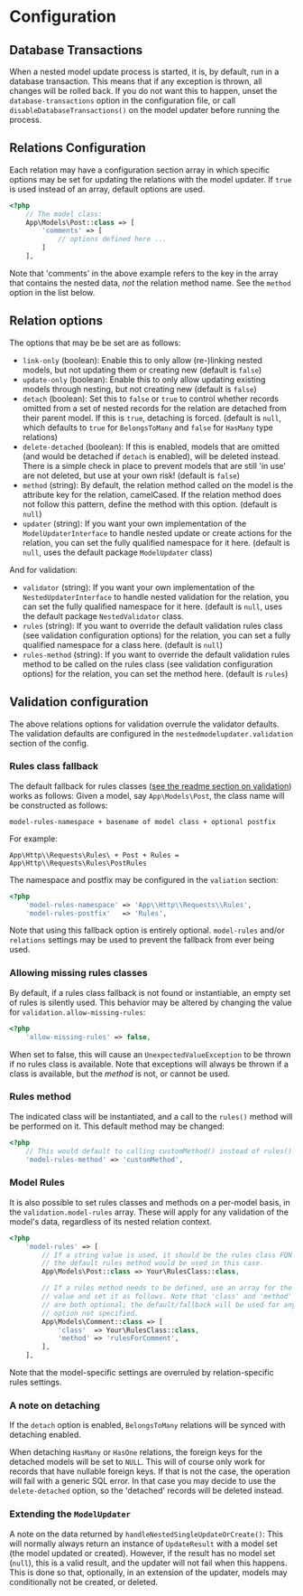 # Configuration

## Database Transactions

When a nested model update process is started, it is, by default, run in a database transaction.
This means that if any exception is thrown, all changes will be rolled back. If you do not want
this to happen, unset the `database-transactions` option in the configuration file, or call
`disableDatabaseTransactions()` on the model updater before running the process.


## Relations Configuration

Each relation may have a configuration section array in which specific options may be set for updating the relations with the model updater.
If `true` is used instead of an array, default options are used.

```php
<?php
    // The model class:
    App\Models\Post::class => [
        'comments' => [
            // options defined here ...
        ]
    ],
```

Note that 'comments' in the above example refers to the key in the array that contains the nested data, *not* the relation method name. See the `method` option in the list below.

## Relation options

The options that may be be set are as follows:

- `link-only` (boolean):
    Enable this to only allow (re-)linking nested models, but not updating them or creating new (default is `false`)
- `update-only` (boolean):
    Enable this to only allow updating existing models through nesting, but not creating new (default is `false`)
- `detach` (boolean):
    Set this to `false` or `true` to control whether records omitted from a set of nested records for the relation
    are detached from their parent model. If this is `true`, detaching is forced.
    (default is `null`, which defaults to `true` for `BelongsToMany` and `false` for `HasMany` type relations)
- `delete-detached` (boolean):
    If this is enabled, models that are omitted (and would be detached if `detach` is enabled), will be deleted instead.
    There is a simple check in place to prevent models that are still 'in use' are not deleted, but use at your own risk!
    (default is `false`)
- `method` (string):
    By default, the relation method called on the model is the attribute key for the relation, camelCased.
    If the relation method does not follow this pattern, define the method with this option.
    (default is `null`)
- `updater` (string):
    If you want your own implementation of the `ModelUpdaterInterface` to handle nested update or create actions for
    the relation, you can set the fully qualified namespace for it here.
    (default is `null`, uses the default package `ModelUpdater` class)

And for validation:

- `validator` (string):
    If you want your own implementation of the `NestedUpdaterInterface` to handle nested validation for
    the relation, you can set the fully qualified namespace for it here.
    (default is `null`, uses the default package `NestedValidator` class.
- `rules` (string):
    If you want to override the default validation rules class (see validation configuration options) for
    the relation, you can set a fully qualified namespace for a class here.
    (default is `null`)
- `rules-method` (string):
    If you want to override the default validation rules method to be called on the rules class
    (see validation configuration options) for the relation, you can set the method here.
    (default is `rules`)


## Validation configuration

The above relations options for validation overrule the validator defaults.
The validation defaults are configured in the `nestedmodelupdater.validation` section of the config.


### Rules class fallback

The default fallback for rules classes ([see the readme section on validation](VALIDATION.md)) works as follows:
Given a model, say `App\Models\Post`, the class name will be constructed as follows:

    model-rules-namespace + basename of model class + optional postfix

For example:

    App\Http\\Requests\Rules\ + Post + Rules = App\Http\\Requests\Rules\PostRules

The namespace and postfix may be configured in the `valiation` section:

```php
<?php
    'model-rules-namespace' => 'App\\Http\\Requests\\Rules',
    'model-rules-postfix'   => 'Rules',
```

Note that using this fallback option is entirely optional.
`model-rules` and/or `relations` settings may be used to prevent the fallback from ever being used.


### Allowing missing rules classes

By default, if a rules class fallback is not found or instantiable, an empty set of rules is silently used.
This behavior may be altered by changing the value for `validation.allow-missing-rules`:

```php
<?php
    'allow-missing-rules' => false,
```

When set to false, this will cause an `UnexpectedValueException` to be thrown if no rules class is available.
Note that exceptions will always be thrown if a class is available, but the *method* is not, or cannot be used.


### Rules method

The indicated class will be instantiated, and a call to the `rules()` method will be performed on it.
This default method may be changed:

```php
<?php
    // This would default to calling customMethod() instead of rules()
    'model-rules-method' => 'customMethod',
```

### Model Rules

It is also possible to set rules classes and methods on a per-model basis, in the `validation.model-rules` array.
These will apply for any validation of the model's data, regardless of its nested relation context.

```php
<?php
    'model-rules' => [
        // If a string value is used, it should be the rules class FQN
        // the default rules method would be used in this case.
        App\Models\Post::class => Your\RulesClass::class,

        // If a rules method needs to be defined, use an array for the
        // value and set it as follows. Note that 'class' and 'method'
        // are both optional; the default/fallback will be used for any
        // option not specified.
        App\Models\Comment::class => [
            'class'  => Your\RulesClass::class,
            'method' => 'rulesForComment',
        ],
    ],
```

Note that the model-specific settings are overruled by relation-specific rules settings.


### A note on detaching

If the `detach` option is enabled, `BelongsToMany` relations will be synced with detaching enabled.

When detaching `HasMany` or `HasOne` relations, the foreign keys for the detached models will be set to `NULL`.
This will of course only work for records that have nullable foreign keys. If that is not the case, the operation will fail with a generic SQL error.
In that case you may decide to use the `delete-detached` option, so the 'detached' records will be deleted instead.


### Extending the `ModelUpdater`

A note on the data returned by `handleNestedSingleUpdateOrCreate()`:
This will normally always return an instance of `UpdateResult` with a model set (the model updated or created).
However, if the result has no model set (`null`), this is a valid result, and the updater will not fail when this happens.
This is done so that, optionally, in an extension of the updater, models may conditionally not be created, or deleted.
